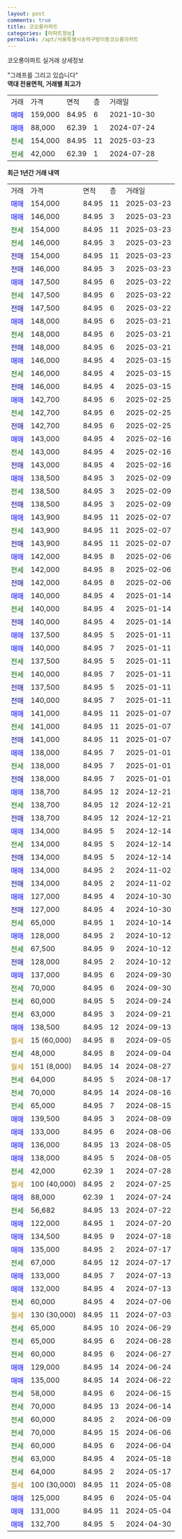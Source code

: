 ```yaml
---
layout: post
comments: true
title: 코오롱아파트
categories: [아파트정보]
permalink: /apt/서울특별시송파구방이동코오롱아파트
---
```


코오롱아파트 실거래 상세정보

<script type="text/javascript">
  google.charts.load('current', {'packages':['line', 'corechart']});
  google.charts.setOnLoadCallback(drawChart);

  function drawChart() {
    var data = new google.visualization.DataTable();
    data.addColumn('date', '거래일');
    data.addColumn('number', "매매");
    data.addColumn('number', "전세");
    data.addColumn('number', "전매");

    data.addRows([[new Date(Date.parse("2025-03-23")), 154000, null, null], [new Date(Date.parse("2025-03-23")), 146000, null, null], [new Date(Date.parse("2025-03-23")), null, 154000, null], [new Date(Date.parse("2025-03-23")), null, 146000, null], [new Date(Date.parse("2025-03-23")), null, null, 154000], [new Date(Date.parse("2025-03-23")), null, null, 146000], [new Date(Date.parse("2025-03-22")), 147500, null, null], [new Date(Date.parse("2025-03-22")), null, 147500, null], [new Date(Date.parse("2025-03-22")), null, null, 147500], [new Date(Date.parse("2025-03-21")), 148000, null, null], [new Date(Date.parse("2025-03-21")), null, 148000, null], [new Date(Date.parse("2025-03-21")), null, null, 148000], [new Date(Date.parse("2025-03-15")), 146000, null, null], [new Date(Date.parse("2025-03-15")), null, 146000, null], [new Date(Date.parse("2025-03-15")), null, null, 146000], [new Date(Date.parse("2025-02-25")), 142700, null, null], [new Date(Date.parse("2025-02-25")), null, 142700, null], [new Date(Date.parse("2025-02-25")), null, null, 142700], [new Date(Date.parse("2025-02-16")), 143000, null, null], [new Date(Date.parse("2025-02-16")), null, 143000, null], [new Date(Date.parse("2025-02-16")), null, null, 143000], [new Date(Date.parse("2025-02-09")), 138500, null, null], [new Date(Date.parse("2025-02-09")), null, 138500, null], [new Date(Date.parse("2025-02-09")), null, null, 138500], [new Date(Date.parse("2025-02-07")), 143900, null, null], [new Date(Date.parse("2025-02-07")), null, 143900, null], [new Date(Date.parse("2025-02-07")), null, null, 143900], [new Date(Date.parse("2025-02-06")), 142000, null, null], [new Date(Date.parse("2025-02-06")), null, 142000, null], [new Date(Date.parse("2025-02-06")), null, null, 142000], [new Date(Date.parse("2025-01-14")), 140000, null, null], [new Date(Date.parse("2025-01-14")), null, 140000, null], [new Date(Date.parse("2025-01-14")), null, null, 140000], [new Date(Date.parse("2025-01-11")), 137500, null, null], [new Date(Date.parse("2025-01-11")), 140000, null, null], [new Date(Date.parse("2025-01-11")), null, 137500, null], [new Date(Date.parse("2025-01-11")), null, 140000, null], [new Date(Date.parse("2025-01-11")), null, null, 137500], [new Date(Date.parse("2025-01-11")), null, null, 140000], [new Date(Date.parse("2025-01-07")), 141000, null, null], [new Date(Date.parse("2025-01-07")), null, 141000, null], [new Date(Date.parse("2025-01-07")), null, null, 141000], [new Date(Date.parse("2025-01-01")), 138000, null, null], [new Date(Date.parse("2025-01-01")), null, 138000, null], [new Date(Date.parse("2025-01-01")), null, null, 138000], [new Date(Date.parse("2024-12-21")), 138700, null, null], [new Date(Date.parse("2024-12-21")), null, 138700, null], [new Date(Date.parse("2024-12-21")), null, null, 138700], [new Date(Date.parse("2024-12-14")), 134000, null, null], [new Date(Date.parse("2024-12-14")), null, 134000, null], [new Date(Date.parse("2024-12-14")), null, null, 134000], [new Date(Date.parse("2024-11-02")), 134000, null, null], [new Date(Date.parse("2024-11-02")), null, null, 134000], [new Date(Date.parse("2024-10-30")), 127000, null, null], [new Date(Date.parse("2024-10-30")), null, null, 127000], [new Date(Date.parse("2024-10-14")), null, 65000, null], [new Date(Date.parse("2024-10-12")), 128000, null, null], [new Date(Date.parse("2024-10-12")), null, 67500, null], [new Date(Date.parse("2024-10-12")), null, null, 128000], [new Date(Date.parse("2024-09-30")), 137000, null, null], [new Date(Date.parse("2024-09-30")), null, 70000, null], [new Date(Date.parse("2024-09-24")), null, 60000, null], [new Date(Date.parse("2024-09-21")), null, 63000, null], [new Date(Date.parse("2024-09-13")), 138500, null, null], [new Date(Date.parse("2024-09-05")), null, null, null], [new Date(Date.parse("2024-09-04")), null, 48000, null], [new Date(Date.parse("2024-08-27")), null, null, null], [new Date(Date.parse("2024-08-17")), null, 64000, null], [new Date(Date.parse("2024-08-16")), null, 70000, null], [new Date(Date.parse("2024-08-15")), null, 65000, null], [new Date(Date.parse("2024-08-09")), 139500, null, null], [new Date(Date.parse("2024-08-06")), 133000, null, null], [new Date(Date.parse("2024-08-05")), 136000, null, null], [new Date(Date.parse("2024-08-05")), 138000, null, null], [new Date(Date.parse("2024-07-28")), null, 42000, null], [new Date(Date.parse("2024-07-25")), null, null, null], [new Date(Date.parse("2024-07-24")), 88000, null, null], [new Date(Date.parse("2024-07-22")), null, 56682, null], [new Date(Date.parse("2024-07-20")), 122000, null, null], [new Date(Date.parse("2024-07-18")), 134500, null, null], [new Date(Date.parse("2024-07-17")), 135000, null, null], [new Date(Date.parse("2024-07-17")), null, 67000, null], [new Date(Date.parse("2024-07-13")), 133000, null, null], [new Date(Date.parse("2024-07-13")), 132000, null, null], [new Date(Date.parse("2024-07-06")), null, 60000, null], [new Date(Date.parse("2024-07-03")), null, null, null], [new Date(Date.parse("2024-06-29")), null, 65000, null], [new Date(Date.parse("2024-06-28")), null, 65000, null], [new Date(Date.parse("2024-06-27")), null, 60000, null], [new Date(Date.parse("2024-06-24")), 129000, null, null], [new Date(Date.parse("2024-06-22")), 135000, null, null], [new Date(Date.parse("2024-06-15")), null, 58000, null], [new Date(Date.parse("2024-06-14")), null, 70000, null], [new Date(Date.parse("2024-06-09")), null, 60000, null], [new Date(Date.parse("2024-06-06")), null, 70000, null], [new Date(Date.parse("2024-06-04")), null, 60000, null], [new Date(Date.parse("2024-05-18")), null, 63000, null], [new Date(Date.parse("2024-05-17")), null, 64000, null], [new Date(Date.parse("2024-05-08")), null, null, null], [new Date(Date.parse("2024-05-04")), 125000, null, null], [new Date(Date.parse("2024-05-04")), 131000, null, null], [new Date(Date.parse("2024-04-30")), 132700, null, null]]);

    var options = {
      hAxis: {
        format: 'yyyy/MM/dd'
      },    
      lineWidth: 0,
      pointsVisible: true,    
      title: '최근 1년간 유형별 실거래가 분포',
      legend: { position: 'bottom' }
    };

    var formatter = new google.visualization.NumberFormat({pattern:'###,###'} );
    formatter.format(data, 1);
    formatter.format(data, 2);
    
    setTimeout(function() {
        var chart = new google.visualization.LineChart(document.getElementById('columnchart_material'));
        chart.draw(data, (options));
        document.getElementById('loading').style.display = 'none';
    }, 200);
  }
</script>


<div id="loading" style="z-index:20; display: block; margin-left: 0px">"그래프를 그리고 있습니다"</div>
<div id="columnchart_material" style="width: 95%; margin-left: 0px; display: block"></div>
<!-- contents start -->
<b>역대 전용면적, 거래별 최고가</b>
<table class="sortable">
    <tr>
      <td>거래</td>
      <td>가격</td>
      <td>면적</td>
      <td>층</td>
      <td>거래일</td>
    </tr>
        <tr>
          <td><a style="color: blue">매매</a></td>
          <td>159,000</td>
          <td>84.95</td>
          <td>6</td>
          <td>2021-10-30</td>
        </tr>            <tr>
          <td><a style="color: blue">매매</a></td>
          <td>88,000</td>
          <td>62.39</td>
          <td>1</td>
          <td>2024-07-24</td>
        </tr>        
        <tr>
              <td><a style="color: darkgreen">전세</a></td>
              <td>154,000</td>
              <td>84.95</td>
              <td>11</td>
              <td>2025-03-23</td>
            </tr>            <tr>
              <td><a style="color: darkgreen">전세</a></td>
              <td>42,000</td>
              <td>62.39</td>
              <td>1</td>
              <td>2024-07-28</td>
            </tr>        
    
</table>

<b>최근 1년간 거래 내역</b>

<table class="sortable">
    <tr>
      <td>거래</td>
      <td>가격</td>
      <td>면적</td>
      <td>층</td>
      <td>거래일</td>
    </tr>
    <tr>
      <td><a style="color: blue">매매</a></td>
      <td>154,000</td>
      <td>84.95</td>
      <td>11</td>
      <td>2025-03-23</td>
    </tr>          <tr>
      <td><a style="color: blue">매매</a></td>
      <td>146,000</td>
      <td>84.95</td>
      <td>3</td>
      <td>2025-03-23</td>
    </tr>          <tr>
      <td><a style="color: darkgreen">전세</a></td>
      <td>154,000</td>
      <td>84.95</td>
      <td>11</td>
      <td>2025-03-23</td>
    </tr>          <tr>
      <td><a style="color: darkgreen">전세</a></td>
      <td>146,000</td>
      <td>84.95</td>
      <td>3</td>
      <td>2025-03-23</td>
    </tr>          <tr>
      <td><a style="color: darkblue">전매</a></td>
      <td>154,000</td>
      <td>84.95</td>
      <td>11</td>
      <td>2025-03-23</td>
    </tr>          <tr>
      <td><a style="color: darkblue">전매</a></td>
      <td>146,000</td>
      <td>84.95</td>
      <td>3</td>
      <td>2025-03-23</td>
    </tr>          <tr>
      <td><a style="color: blue">매매</a></td>
      <td>147,500</td>
      <td>84.95</td>
      <td>6</td>
      <td>2025-03-22</td>
    </tr>          <tr>
      <td><a style="color: darkgreen">전세</a></td>
      <td>147,500</td>
      <td>84.95</td>
      <td>6</td>
      <td>2025-03-22</td>
    </tr>          <tr>
      <td><a style="color: darkblue">전매</a></td>
      <td>147,500</td>
      <td>84.95</td>
      <td>6</td>
      <td>2025-03-22</td>
    </tr>          <tr>
      <td><a style="color: blue">매매</a></td>
      <td>148,000</td>
      <td>84.95</td>
      <td>6</td>
      <td>2025-03-21</td>
    </tr>          <tr>
      <td><a style="color: darkgreen">전세</a></td>
      <td>148,000</td>
      <td>84.95</td>
      <td>6</td>
      <td>2025-03-21</td>
    </tr>          <tr>
      <td><a style="color: darkblue">전매</a></td>
      <td>148,000</td>
      <td>84.95</td>
      <td>6</td>
      <td>2025-03-21</td>
    </tr>          <tr>
      <td><a style="color: blue">매매</a></td>
      <td>146,000</td>
      <td>84.95</td>
      <td>4</td>
      <td>2025-03-15</td>
    </tr>          <tr>
      <td><a style="color: darkgreen">전세</a></td>
      <td>146,000</td>
      <td>84.95</td>
      <td>4</td>
      <td>2025-03-15</td>
    </tr>          <tr>
      <td><a style="color: darkblue">전매</a></td>
      <td>146,000</td>
      <td>84.95</td>
      <td>4</td>
      <td>2025-03-15</td>
    </tr>          <tr>
      <td><a style="color: blue">매매</a></td>
      <td>142,700</td>
      <td>84.95</td>
      <td>6</td>
      <td>2025-02-25</td>
    </tr>          <tr>
      <td><a style="color: darkgreen">전세</a></td>
      <td>142,700</td>
      <td>84.95</td>
      <td>6</td>
      <td>2025-02-25</td>
    </tr>          <tr>
      <td><a style="color: darkblue">전매</a></td>
      <td>142,700</td>
      <td>84.95</td>
      <td>6</td>
      <td>2025-02-25</td>
    </tr>          <tr>
      <td><a style="color: blue">매매</a></td>
      <td>143,000</td>
      <td>84.95</td>
      <td>4</td>
      <td>2025-02-16</td>
    </tr>          <tr>
      <td><a style="color: darkgreen">전세</a></td>
      <td>143,000</td>
      <td>84.95</td>
      <td>4</td>
      <td>2025-02-16</td>
    </tr>          <tr>
      <td><a style="color: darkblue">전매</a></td>
      <td>143,000</td>
      <td>84.95</td>
      <td>4</td>
      <td>2025-02-16</td>
    </tr>          <tr>
      <td><a style="color: blue">매매</a></td>
      <td>138,500</td>
      <td>84.95</td>
      <td>3</td>
      <td>2025-02-09</td>
    </tr>          <tr>
      <td><a style="color: darkgreen">전세</a></td>
      <td>138,500</td>
      <td>84.95</td>
      <td>3</td>
      <td>2025-02-09</td>
    </tr>          <tr>
      <td><a style="color: darkblue">전매</a></td>
      <td>138,500</td>
      <td>84.95</td>
      <td>3</td>
      <td>2025-02-09</td>
    </tr>          <tr>
      <td><a style="color: blue">매매</a></td>
      <td>143,900</td>
      <td>84.95</td>
      <td>11</td>
      <td>2025-02-07</td>
    </tr>          <tr>
      <td><a style="color: darkgreen">전세</a></td>
      <td>143,900</td>
      <td>84.95</td>
      <td>11</td>
      <td>2025-02-07</td>
    </tr>          <tr>
      <td><a style="color: darkblue">전매</a></td>
      <td>143,900</td>
      <td>84.95</td>
      <td>11</td>
      <td>2025-02-07</td>
    </tr>          <tr>
      <td><a style="color: blue">매매</a></td>
      <td>142,000</td>
      <td>84.95</td>
      <td>8</td>
      <td>2025-02-06</td>
    </tr>          <tr>
      <td><a style="color: darkgreen">전세</a></td>
      <td>142,000</td>
      <td>84.95</td>
      <td>8</td>
      <td>2025-02-06</td>
    </tr>          <tr>
      <td><a style="color: darkblue">전매</a></td>
      <td>142,000</td>
      <td>84.95</td>
      <td>8</td>
      <td>2025-02-06</td>
    </tr>          <tr>
      <td><a style="color: blue">매매</a></td>
      <td>140,000</td>
      <td>84.95</td>
      <td>4</td>
      <td>2025-01-14</td>
    </tr>          <tr>
      <td><a style="color: darkgreen">전세</a></td>
      <td>140,000</td>
      <td>84.95</td>
      <td>4</td>
      <td>2025-01-14</td>
    </tr>          <tr>
      <td><a style="color: darkblue">전매</a></td>
      <td>140,000</td>
      <td>84.95</td>
      <td>4</td>
      <td>2025-01-14</td>
    </tr>          <tr>
      <td><a style="color: blue">매매</a></td>
      <td>137,500</td>
      <td>84.95</td>
      <td>5</td>
      <td>2025-01-11</td>
    </tr>          <tr>
      <td><a style="color: blue">매매</a></td>
      <td>140,000</td>
      <td>84.95</td>
      <td>7</td>
      <td>2025-01-11</td>
    </tr>          <tr>
      <td><a style="color: darkgreen">전세</a></td>
      <td>137,500</td>
      <td>84.95</td>
      <td>5</td>
      <td>2025-01-11</td>
    </tr>          <tr>
      <td><a style="color: darkgreen">전세</a></td>
      <td>140,000</td>
      <td>84.95</td>
      <td>7</td>
      <td>2025-01-11</td>
    </tr>          <tr>
      <td><a style="color: darkblue">전매</a></td>
      <td>137,500</td>
      <td>84.95</td>
      <td>5</td>
      <td>2025-01-11</td>
    </tr>          <tr>
      <td><a style="color: darkblue">전매</a></td>
      <td>140,000</td>
      <td>84.95</td>
      <td>7</td>
      <td>2025-01-11</td>
    </tr>          <tr>
      <td><a style="color: blue">매매</a></td>
      <td>141,000</td>
      <td>84.95</td>
      <td>11</td>
      <td>2025-01-07</td>
    </tr>          <tr>
      <td><a style="color: darkgreen">전세</a></td>
      <td>141,000</td>
      <td>84.95</td>
      <td>11</td>
      <td>2025-01-07</td>
    </tr>          <tr>
      <td><a style="color: darkblue">전매</a></td>
      <td>141,000</td>
      <td>84.95</td>
      <td>11</td>
      <td>2025-01-07</td>
    </tr>          <tr>
      <td><a style="color: blue">매매</a></td>
      <td>138,000</td>
      <td>84.95</td>
      <td>7</td>
      <td>2025-01-01</td>
    </tr>          <tr>
      <td><a style="color: darkgreen">전세</a></td>
      <td>138,000</td>
      <td>84.95</td>
      <td>7</td>
      <td>2025-01-01</td>
    </tr>          <tr>
      <td><a style="color: darkblue">전매</a></td>
      <td>138,000</td>
      <td>84.95</td>
      <td>7</td>
      <td>2025-01-01</td>
    </tr>          <tr>
      <td><a style="color: blue">매매</a></td>
      <td>138,700</td>
      <td>84.95</td>
      <td>12</td>
      <td>2024-12-21</td>
    </tr>          <tr>
      <td><a style="color: darkgreen">전세</a></td>
      <td>138,700</td>
      <td>84.95</td>
      <td>12</td>
      <td>2024-12-21</td>
    </tr>          <tr>
      <td><a style="color: darkblue">전매</a></td>
      <td>138,700</td>
      <td>84.95</td>
      <td>12</td>
      <td>2024-12-21</td>
    </tr>          <tr>
      <td><a style="color: blue">매매</a></td>
      <td>134,000</td>
      <td>84.95</td>
      <td>5</td>
      <td>2024-12-14</td>
    </tr>          <tr>
      <td><a style="color: darkgreen">전세</a></td>
      <td>134,000</td>
      <td>84.95</td>
      <td>5</td>
      <td>2024-12-14</td>
    </tr>          <tr>
      <td><a style="color: darkblue">전매</a></td>
      <td>134,000</td>
      <td>84.95</td>
      <td>5</td>
      <td>2024-12-14</td>
    </tr>          <tr>
      <td><a style="color: blue">매매</a></td>
      <td>134,000</td>
      <td>84.95</td>
      <td>2</td>
      <td>2024-11-02</td>
    </tr>          <tr>
      <td><a style="color: darkblue">전매</a></td>
      <td>134,000</td>
      <td>84.95</td>
      <td>2</td>
      <td>2024-11-02</td>
    </tr>          <tr>
      <td><a style="color: blue">매매</a></td>
      <td>127,000</td>
      <td>84.95</td>
      <td>4</td>
      <td>2024-10-30</td>
    </tr>          <tr>
      <td><a style="color: darkblue">전매</a></td>
      <td>127,000</td>
      <td>84.95</td>
      <td>4</td>
      <td>2024-10-30</td>
    </tr>          <tr>
      <td><a style="color: darkgreen">전세</a></td>
      <td>65,000</td>
      <td>84.95</td>
      <td>1</td>
      <td>2024-10-14</td>
    </tr>          <tr>
      <td><a style="color: blue">매매</a></td>
      <td>128,000</td>
      <td>84.95</td>
      <td>2</td>
      <td>2024-10-12</td>
    </tr>          <tr>
      <td><a style="color: darkgreen">전세</a></td>
      <td>67,500</td>
      <td>84.95</td>
      <td>9</td>
      <td>2024-10-12</td>
    </tr>          <tr>
      <td><a style="color: darkblue">전매</a></td>
      <td>128,000</td>
      <td>84.95</td>
      <td>2</td>
      <td>2024-10-12</td>
    </tr>          <tr>
      <td><a style="color: blue">매매</a></td>
      <td>137,000</td>
      <td>84.95</td>
      <td>6</td>
      <td>2024-09-30</td>
    </tr>          <tr>
      <td><a style="color: darkgreen">전세</a></td>
      <td>70,000</td>
      <td>84.95</td>
      <td>6</td>
      <td>2024-09-30</td>
    </tr>          <tr>
      <td><a style="color: darkgreen">전세</a></td>
      <td>60,000</td>
      <td>84.95</td>
      <td>5</td>
      <td>2024-09-24</td>
    </tr>          <tr>
      <td><a style="color: darkgreen">전세</a></td>
      <td>63,000</td>
      <td>84.95</td>
      <td>3</td>
      <td>2024-09-21</td>
    </tr>          <tr>
      <td><a style="color: blue">매매</a></td>
      <td>138,500</td>
      <td>84.95</td>
      <td>12</td>
      <td>2024-09-13</td>
    </tr>          <tr>
      <td><a style="color: darkgoldenrod">월세</a></td>
      <td>15 (60,000)</td>
      <td>84.95</td>
      <td>8</td>
      <td>2024-09-05</td>
    </tr>          <tr>
      <td><a style="color: darkgreen">전세</a></td>
      <td>48,000</td>
      <td>84.95</td>
      <td>8</td>
      <td>2024-09-04</td>
    </tr>          <tr>
      <td><a style="color: darkgoldenrod">월세</a></td>
      <td>151 (8,000)</td>
      <td>84.95</td>
      <td>14</td>
      <td>2024-08-27</td>
    </tr>          <tr>
      <td><a style="color: darkgreen">전세</a></td>
      <td>64,000</td>
      <td>84.95</td>
      <td>5</td>
      <td>2024-08-17</td>
    </tr>          <tr>
      <td><a style="color: darkgreen">전세</a></td>
      <td>70,000</td>
      <td>84.95</td>
      <td>14</td>
      <td>2024-08-16</td>
    </tr>          <tr>
      <td><a style="color: darkgreen">전세</a></td>
      <td>65,000</td>
      <td>84.95</td>
      <td>7</td>
      <td>2024-08-15</td>
    </tr>          <tr>
      <td><a style="color: blue">매매</a></td>
      <td>139,500</td>
      <td>84.95</td>
      <td>3</td>
      <td>2024-08-09</td>
    </tr>          <tr>
      <td><a style="color: blue">매매</a></td>
      <td>133,000</td>
      <td>84.95</td>
      <td>6</td>
      <td>2024-08-06</td>
    </tr>          <tr>
      <td><a style="color: blue">매매</a></td>
      <td>136,000</td>
      <td>84.95</td>
      <td>13</td>
      <td>2024-08-05</td>
    </tr>          <tr>
      <td><a style="color: blue">매매</a></td>
      <td>138,000</td>
      <td>84.95</td>
      <td>5</td>
      <td>2024-08-05</td>
    </tr>          <tr>
      <td><a style="color: darkgreen">전세</a></td>
      <td>42,000</td>
      <td>62.39</td>
      <td>1</td>
      <td>2024-07-28</td>
    </tr>          <tr>
      <td><a style="color: darkgoldenrod">월세</a></td>
      <td>100 (40,000)</td>
      <td>84.95</td>
      <td>2</td>
      <td>2024-07-25</td>
    </tr>          <tr>
      <td><a style="color: blue">매매</a></td>
      <td>88,000</td>
      <td>62.39</td>
      <td>1</td>
      <td>2024-07-24</td>
    </tr>          <tr>
      <td><a style="color: darkgreen">전세</a></td>
      <td>56,682</td>
      <td>84.95</td>
      <td>13</td>
      <td>2024-07-22</td>
    </tr>          <tr>
      <td><a style="color: blue">매매</a></td>
      <td>122,000</td>
      <td>84.95</td>
      <td>1</td>
      <td>2024-07-20</td>
    </tr>          <tr>
      <td><a style="color: blue">매매</a></td>
      <td>134,500</td>
      <td>84.95</td>
      <td>9</td>
      <td>2024-07-18</td>
    </tr>          <tr>
      <td><a style="color: blue">매매</a></td>
      <td>135,000</td>
      <td>84.95</td>
      <td>2</td>
      <td>2024-07-17</td>
    </tr>          <tr>
      <td><a style="color: darkgreen">전세</a></td>
      <td>67,000</td>
      <td>84.95</td>
      <td>12</td>
      <td>2024-07-17</td>
    </tr>          <tr>
      <td><a style="color: blue">매매</a></td>
      <td>133,000</td>
      <td>84.95</td>
      <td>7</td>
      <td>2024-07-13</td>
    </tr>          <tr>
      <td><a style="color: blue">매매</a></td>
      <td>132,000</td>
      <td>84.95</td>
      <td>4</td>
      <td>2024-07-13</td>
    </tr>          <tr>
      <td><a style="color: darkgreen">전세</a></td>
      <td>60,000</td>
      <td>84.95</td>
      <td>4</td>
      <td>2024-07-06</td>
    </tr>          <tr>
      <td><a style="color: darkgoldenrod">월세</a></td>
      <td>130 (30,000)</td>
      <td>84.95</td>
      <td>11</td>
      <td>2024-07-03</td>
    </tr>          <tr>
      <td><a style="color: darkgreen">전세</a></td>
      <td>65,000</td>
      <td>84.95</td>
      <td>10</td>
      <td>2024-06-29</td>
    </tr>          <tr>
      <td><a style="color: darkgreen">전세</a></td>
      <td>65,000</td>
      <td>84.95</td>
      <td>6</td>
      <td>2024-06-28</td>
    </tr>          <tr>
      <td><a style="color: darkgreen">전세</a></td>
      <td>60,000</td>
      <td>84.95</td>
      <td>6</td>
      <td>2024-06-27</td>
    </tr>          <tr>
      <td><a style="color: blue">매매</a></td>
      <td>129,000</td>
      <td>84.95</td>
      <td>14</td>
      <td>2024-06-24</td>
    </tr>          <tr>
      <td><a style="color: blue">매매</a></td>
      <td>135,000</td>
      <td>84.95</td>
      <td>14</td>
      <td>2024-06-22</td>
    </tr>          <tr>
      <td><a style="color: darkgreen">전세</a></td>
      <td>58,000</td>
      <td>84.95</td>
      <td>6</td>
      <td>2024-06-15</td>
    </tr>          <tr>
      <td><a style="color: darkgreen">전세</a></td>
      <td>70,000</td>
      <td>84.95</td>
      <td>13</td>
      <td>2024-06-14</td>
    </tr>          <tr>
      <td><a style="color: darkgreen">전세</a></td>
      <td>60,000</td>
      <td>84.95</td>
      <td>2</td>
      <td>2024-06-09</td>
    </tr>          <tr>
      <td><a style="color: darkgreen">전세</a></td>
      <td>70,000</td>
      <td>84.95</td>
      <td>15</td>
      <td>2024-06-06</td>
    </tr>          <tr>
      <td><a style="color: darkgreen">전세</a></td>
      <td>60,000</td>
      <td>84.95</td>
      <td>6</td>
      <td>2024-06-04</td>
    </tr>          <tr>
      <td><a style="color: darkgreen">전세</a></td>
      <td>63,000</td>
      <td>84.95</td>
      <td>4</td>
      <td>2024-05-18</td>
    </tr>          <tr>
      <td><a style="color: darkgreen">전세</a></td>
      <td>64,000</td>
      <td>84.95</td>
      <td>2</td>
      <td>2024-05-17</td>
    </tr>          <tr>
      <td><a style="color: darkgoldenrod">월세</a></td>
      <td>100 (30,000)</td>
      <td>84.95</td>
      <td>11</td>
      <td>2024-05-08</td>
    </tr>          <tr>
      <td><a style="color: blue">매매</a></td>
      <td>125,000</td>
      <td>84.95</td>
      <td>6</td>
      <td>2024-05-04</td>
    </tr>          <tr>
      <td><a style="color: blue">매매</a></td>
      <td>131,000</td>
      <td>84.95</td>
      <td>11</td>
      <td>2024-05-04</td>
    </tr>          <tr>
      <td><a style="color: blue">매매</a></td>
      <td>132,700</td>
      <td>84.95</td>
      <td>5</td>
      <td>2024-04-30</td>
    </tr>      </table>
<!-- contents end -->    

